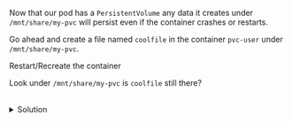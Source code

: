 Now that our pod has a `PersistentVolume` any data it creates under `/mnt/share/my-pvc` will persist even if the container crashes or restarts.

Go ahead and create a file named `coolfile` in the container `pvc-user` under `/mnt/share/my-pvc`.

Restart/Recreate the container

Look under `/mnt/share/my-pvc` is `coolfile` still there?


<br>
<details><summary>Solution</summary>
<br>

```plain
k exec pvc-user -- touch /mnt/share/my-pvc/coolfile

k get pod pvc-user -o yaml | kubectl replace -f - --force

sleep 5 # Wait for the pod to come back

k exec pvc-user -- ls /mnt/share/my-pvc
```{{exec}}

</details>